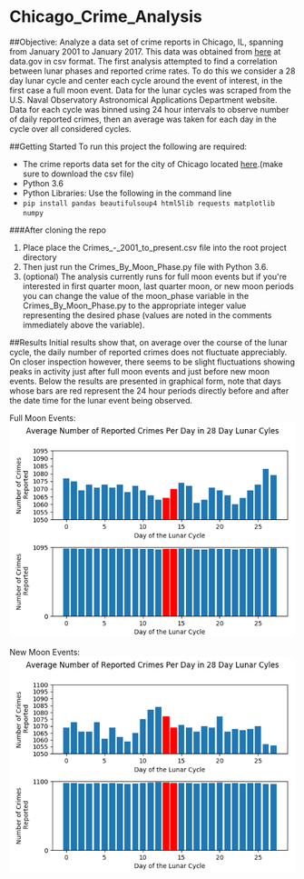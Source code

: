 # Chicago_Crime_Analysis

##Objective:
Analyze a data set of crime reports in Chicago, IL, spanning from January 2001 to January 2017.  This data was obtained from [here](https://catalog.data.gov/dataset/crimes-2001-to-present-398a4) at data.gov in csv format. The first analysis attempted to find a correlation between lunar phases and reported crime rates. To do this we consider a 28 day lunar cycle and center each cycle around the event of interest, in the first case a full moon event. Data for the lunar cycles was scraped from the U.S. Naval Observatory Astronomical Applications Department website. Data for each cycle was binned using 24 hour intervals to observe number of daily reported crimes, then an average was taken for each day in the cycle over all considered cycles.

##Getting Started
To run this project the following are required:
* The crime reports data set for the city of Chicago located [here](https://catalog.data.gov/dataset/crimes-2001-to-present-398a4).(make sure to download the csv file)
* Python 3.6
* Python Libraries: Use the following in the command line 
 * ```pip install pandas beautifulsoup4 html5lib requests matplotlib numpy```

###After cloning the repo 
1. Place place the Crimes_-_2001_to_present.csv file into the root project directory 
2. Then just run the Crimes_By_Moon_Phase.py file with Python 3.6. 
3. (optional) The analysis currently runs for full moon events but if you're interested in first quarter moon, last quarter moon, or new moon periods you can change the value of the moon_phase variable in the Crimes_By_Moon_Phase.py to the appropriate integer value representing the desired phase (values are noted in the comments immediately above the variable).

##Results
Initial results show that, on average over the course of the lunar cycle, the daily number of reported crimes does not fluctuate appreciably. On closer inspection however, there seems to be slight fluctuations showing peaks in activity just after full moon events and just before new moon events. Below the results are presented in graphical form, note that days whose bars are red represent the 24 hour periods directly before and after the date time for the lunar event being observed.

Full Moon Events:
![Full Moon Results](https://github.com/Khivner/Chicago_Crime_Analysis/blob/master/full_moon_results.png?raw=true)

New Moon Events:
![Full Moon Results](https://github.com/Khivner/Chicago_Crime_Analysis/blob/master/new_moon_results.png?raw=true)
